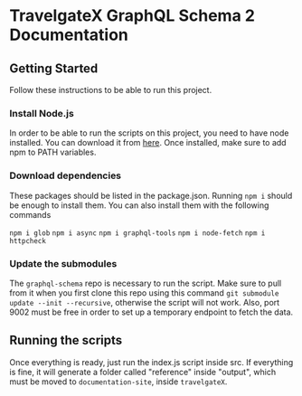 # TravelgateX GraphQL Schema 2 Documentation


## Getting Started

Follow these instructions to be able to run this project.

### Install Node.js
In order to be able to run the scripts on this project, you need to have node installed. You can download it from [here](https://nodejs.org/es/download/). Once installed, make sure to add npm to PATH variables.   


### Download dependencies
These packages should be listed in the package.json. Running ```npm i``` should be enough to install them. You can also install them with the following commands

```npm i glob```
```npm i async```
```npm i graphql-tools```
```npm i node-fetch```
```npm i httpcheck```

### Update the submodules
The `graphql-schema` repo is necessary to run the script. Make sure to pull from it when you first clone this repo using this command `git submodule update --init --recursive`, otherwise the script will not work. Also, port 9002 must be free in order to set up a temporary endpoint to fetch the data.

## Running the scripts

Once everything is ready, just run the index.js script inside src. If everything is fine, it will generate a folder called "reference" inside "output", which must be moved to `documentation-site`, inside `travelgateX`.